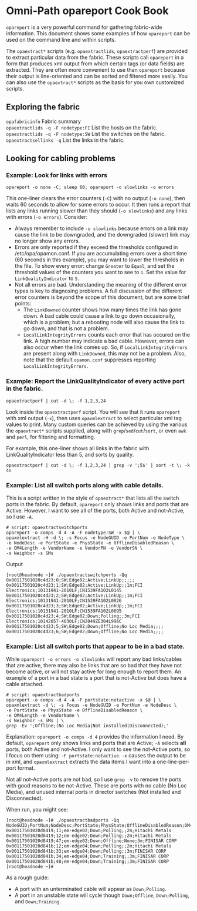 # Omni-Path opareport Cook Book

```opareport``` is a very powerful command for gathering fabric-wide information.
This document shows some examples of how ```opareport``` can be used on the command line and within scripts.

The ```opaextract*``` scripts (e.g. ```opaextractlids```, ```opaextractperf```) are provided to extract particular data from the fabric.
These scripts call ```opareport``` in a form that produces xml output from which certain tags (or data fields) are extracted.
They are often more convenient to use than ```opareport``` because their output is line-oriented and can be sorted and filtered more easily.
You can also use the ```opaextract*``` scripts as the basis for you own customized scripts.

## Exploring the fabric

```opafabricinfo``` Fabric summary<br>
```opaextractlids -q -F nodetype:FI``` List the hosts on the fabric.<br>
```opaextractlids -q -F nodetype:SW``` List the switches on the fabric.<br>
```opaextractsellinks -q``` List the links in the fabric.<br>

## Looking for cabling problems

### Example: Look for links with errors
```
opareport -o none -C; sleep 60; opareport -o slowlinks -o errors
```
This one-liner clears the error counters (```-C```) with no output (```-o none```), then waits 60 seconds to allow for some errors to occur.
It then runs a report that lists any links running slower than they should (```-o slowlinks```) and any links with errors (```-o errors```).
Consider:
- Always remember to include ```-o slowlinks``` because errors on a link may cause the link to be downgraded,
  and the downgraded (slower) link may no longer show any errors.
- Errors are only reported if they exceed the thresholds configured in /etc/opa/opamon.conf.
  If you are accumulating errors over a short time (60 seconds in this example), you may want to lower the thresholds in the file.
  To show every error: change ```Greater``` to ```Equal```, and set the threshold values of the counters you want to see to ```1```.
  Set the value for ```LinkQualityIndicator``` to ```5```.
- Not all errors are bad. Understanding the meaning of the different error types is key to diagnosing problems.
  A full discussion of the different error counters is beyond the scope of this document, but are some brief points:
  - The ```LinkDowned``` counter shows how many times the link has gone down. A bad cable could cause a link to go down occasionally, which is a problem;
    but a rebooting node will also cause the link to go down, and that is not a problem.
  - ```LocalLinkIntegrityErrors``` counts each error that has occured on the link. A high number may indicate a bad cable.
    However, errors can also occur when the link comes up.
    So, if ```LocalLinkIntegrityErrors``` are present along with ```LinkDowned```, this may not be a problem.
    Also, note that the default ```opamon.conf``` suppresses reporting ```LocalLinkIntegrityErrors```. 


### Example: Report the LinkQualityIndicator of every active port in the fabric.
```
opaextractperf | cut -d \; -f 1,2,3,24
```
Look inside the ```opaextractperf``` script.
You will see that it runs ```opareport``` with xml output (```-x```), then uses ```opaxmlextract``` to select particular xml tag values to print.
Many custom queries can be achieved by using the various the ```opaextract*``` scripts supplied,
along with ```grep```/```sed```/```cut```/```sort```, or even ```awk``` and ```perl```, for filtering and formatting.

For example, this one-liner shows all links in the fabric with LinkQualityIndicator less than 5, and sorts by quality.
```
opaextractperf | cut -d \; -f 1,2,3,24 | grep -v ';5$' | sort -t \; -k 4n
```

### Example: List all switch ports along with cable details.
This is a script written in the style of ```opaextract*``` that lists all the switch ports in the fabric.
By default, ```opareport``` only shows links and ports that are Active.
However, I want to see all of the ports, both Active and not-Active, so I use ```-A```.
```
# script: opaextractswitchports
opareport -o comps -d 4 -A -F nodetype:SW -x $@ | \
opaxmlextract -H -d \; -s Focus -e NodeGUID -e PortNum -e NodeType \
-e NodeDesc -e PortState -e PhysState -e OfflineDisabledReason \
-e OM4Length -e VendorName -e VendorPN -e VendorSN \
-s Neighbor -s SMs
```
Output
```
[root@headnode ~]# ./opaextractswitchports -Qq
0x00117501020c4d23;0;SW;Edge02;Active;LinkUp;;;;;
0x00117501020c4d23;1;SW;Edge02;Active;LinkUp;;1m;FCI Electronics;10131941-2010LF;CN1539FA102L0145
0x00117501020c4d23;2;SW;Edge02;Active;LinkUp;;1m;FCI Electronics;10131941-2010LF;CN1539FA102L0026
0x00117501020c4d23;3;SW;Edge02;Active;LinkUp;;1m;FCI Electronics;10131941-2010LF;CN1539FA102L0095
0x00117501020c4d23;4;SW;Edge02;Down;Polling;;3m;FCI Electronics;10142057-4030LF;CN2049ZE304L996C
0x00117501020c4d23;5;SW;Edge02;Down;Offline;No Loc Media;;;;
0x00117501020c4d23;6;SW;Edge02;Down;Offline;No Loc Media;;;;
```

### Example: List all switch ports that appear to be in a bad state.
While ```opareport -o errors -o slowlinks``` will report any bad links/cables that are active, there may also be links that are so bad that they have not become active,
or will not stay active for long enough to report them.
An example of a port in a bad state is a port that is not-Active but does have a cable attached.
```
# script: opaextractbadports
opareport -o comps -d 4 -A -F portstate:notactive -x $@ | \
opaxmlextract -d \; -s Focus -e NodeGUID -e PortNum -e NodeDesc \
-e PortState -e PhysState -e OfflineDisabledReason \
-e OM4Length -e VendorName \
-s Neighbor -s SMs | \
grep -Ev ';Offline;(No Loc Media|Not installed|Disconnected);'
```
Explanation: ```opareport -o comps -d 4``` provides the information I need.
By default, ```opareport``` only shows links and ports that are Active; ```-A``` selects **all** ports, both Active and not-Active.
I only want to see the not-Active ports, so I focus on them using: ```-F portstate:notactive```.
```-x``` causes the output to be in xml, and ```opaxmlextract``` extracts the data items I want into a one-line-per-port format.

Not all not-Active ports are not bad, so I use ```grep -v``` to remove the ports with good reasons to be not-Active. These are ports with no cable (No Loc Media), and unused internal ports in director switches (Not installed and Disconnected).

When run, you might see:
```
[root@headnode ~]# ./opaextractbadports -Qq
NodeGUID;PortNum;NodeDesc;PortState;PhysState;OfflineDisabledReason;OM4Length;VendorName
0x00117501020d8419;11;em-edge02;Down;Polling;;2m;Hitachi Metals
0x00117501020d8419;12;em-edge02;Down;Polling;;2m;Hitachi Metals
0x00117501020d8419;47;em-edge02;Down;Offline;None;3m;FINISAR CORP
0x00117501020d841b;12;em-edge04;Down;Polling;;2m;Hitachi Metals
0x00117501020d841b;33;em-edge04;Down;Polling;;3m;FINISAR CORP
0x00117501020d841b;34;em-edge04;Down;Training;;3m;FINISAR CORP
0x00117501020d841b;48;em-edge04;Down;Training;;3m;FINISAR CORP
[root@headnode ~]# 
```
As a rough guide:
- A port with an unterminated cable will appear as ```Down;Polling```.
- A port in an unstable state will cycle though ```Down;Offline```, ```Down;Polling```, and ```Down;Training```.

